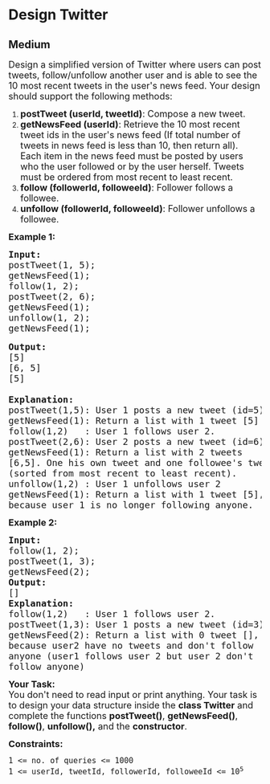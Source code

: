 # Design Twitter
## Medium
<div class="problems_problem_content__Xm_eO"><p><span style="font-size:18px">Design a simplified version of Twitter where users can post tweets, follow/unfollow another user and is able to see the 10 most recent tweets in the user's news feed. Your design should support the following methods:</span></p>

<ol>
	<li><span style="font-size:18px"><strong>postTweet (userId, tweetId)</strong>: Compose a new tweet.</span></li>
	<li><span style="font-size:18px"><strong>getNewsFeed (userId)</strong>: Retrieve the 10 most recent tweet ids in the user's news feed (If total number of tweets in news feed is less than 10, then return all). Each item in the news feed must be posted by users who the user followed or by the user herself. Tweets must be ordered from most recent to least recent.</span></li>
	<li><span style="font-size:18px"><strong>follow (followerId, followeeId)</strong>: Follower follows a followee.</span></li>
	<li><span style="font-size:18px"><strong>unfollow (followerId, followeeId)</strong>: Follower unfollows a followee.</span></li>
</ol>

<p><span style="font-size:18px"><strong>Example 1:</strong></span></p>

<pre><span style="font-size:18px"><strong>Input:</strong></span>
<span style="font-size:18px">postTweet(1, 5);</span>
<span style="font-size:18px">getNewsFeed(1);</span>
<span style="font-size:18px">follow(1, 2);</span>
<span style="font-size:18px">postTweet(2, 6);</span>
<span style="font-size:18px">getNewsFeed(1);</span>
<span style="font-size:18px">unfollow(1, 2);</span>
<span style="font-size:18px">getNewsFeed(1);</span>

<span style="font-size:18px"><strong>Output:</strong></span>
<span style="font-size:18px">[5]</span>
<span style="font-size:18px">[6, 5]</span>
<span style="font-size:18px">[5]</span>
<span style="font-size:18px">
<strong>Explanation: </strong>
postTweet(1,5): User 1 posts a new tweet (id=5)
getNewsFeed(1): Return a list with 1 tweet [5]</span>
<span style="font-size:18px">follow(1,2)   : User 1 follows user 2.
postTweet(2,6): User 2 posts a new tweet (id=6)</span>
<span style="font-size:18px">getNewsFeed(1): Return a list with 2 tweets 
[6,5]. One his own tweet and one followee's tweet
(sorted from most recent to least recent).</span>
<span style="font-size:18px">unfollow(1,2) : User 1 unfollows user 2</span>
<span style="font-size:18px">getNewsFeed(1): Return a list with 1 tweet [5],
because user 1 is no longer following anyone.</span></pre>

<p><span style="font-size:18px"><strong>Example 2:</strong></span></p>

<pre><span style="font-size:18px"><strong>Input:
</strong>follow(1, 2);
postTweet(1, 3);
getNewsFeed(2);</span>
<span style="font-size:18px"><strong>Output:
</strong>[]</span>
<span style="font-size:18px"><strong>Explanation:</strong>
follow(1,2)   : User 1 follows user 2.
postTweet(1,3): User 1 posts a new tweet (id=3)
getNewsFeed(2): Return a list with 0 tweet [],
because user2 have no tweets and don't follow
anyone (user1 follows user 2 but user 2 don't
follow anyone)</span></pre>

<p><span style="font-size:18px"><strong>Your Task:&nbsp; </strong><br>
You don't need to read input or print anything. Your task is to design your data structure inside the&nbsp;<strong>class Twitter</strong> and complete the functions <strong>postTweet()</strong>, <strong>getNewsFeed()</strong>, <strong>follow()</strong>, <strong>unfollow(),</strong> and the <strong>constructor</strong>.</span></p>

<p><span style="font-size:18px"><strong>Constraints:</strong></span></p>

<p><span style="font-size:18px"><code>1 &lt;= no. of queries&nbsp;&lt;= 1000</code></span><br>
<span style="font-size:18px"><code>1 &lt;= userId, tweetId, followerId, followeeId&nbsp;&lt;= 10<sup>5</sup></code></span></p>
</div>